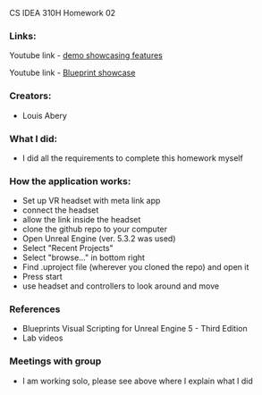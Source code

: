 CS IDEA 310H Homework 02

### Links:
Youtube link - [demo showcasing features](https://www.youtube.com/watch?v=mD5DjAX-InQ)

Youtube link - [Blueprint showcase](https://www.youtube.com/watch?v=0Giv6gujq7I)


### Creators:
 - Louis Abery

### What I did:
- I did all the requirements to complete this homework myself

### How the application works:
- Set up VR headset with meta link app
- connect the headset
- allow the link inside the headset
- clone the github repo to your computer
- Open Unreal Engine (ver. 5.3.2 was used)
- Select "Recent Projects"
- Select "browse..." in bottom right
- Find .uproject file (wherever you cloned the repo) and open it
- Press start
- use headset and controllers to look around and move

### References
- Blueprints Visual Scripting for Unreal Engine 5 - Third Edition
- Lab videos


### Meetings with group 
- I am working solo, please see above where I explain what I did
